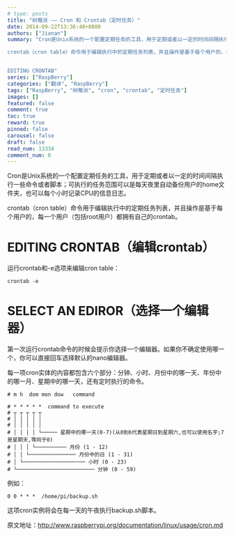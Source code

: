 ```yaml
---
# type: posts 
title: "树莓派 —— Cron 和 Crontab（定时任务）"
date: 2014-09-22T13:36:48+0800
authors: ["Jianan"]
summary: "Cron是Unix系统的一个配置定期任务的工具，用于定期或者以一定的时间间隔执行一些命令或者脚本；可执行的任务范围可以是每天夜里自动备份用户的home文件夹，也可以每个小时记录CPU的信息日志。

crontab（cron table）命令用于编辑执行中的定期任务列表，并且操作是基于每个用户的，每一个用户（包括root用户）都拥有自己的crontab。


EDITING CRONTAB"
series: ["RaspBerry"]
categories: ["翻译", "RaspBerry"]
tags: ["RaspBerry", "树莓派", "cron", "crontab", "定时任务"]
images: []
featured: false
comment: true
toc: true
reward: true
pinned: false
carousel: false
draft: false
read_num: 13334
comment_num: 0
---
```


  

Cron是Unix系统的一个配置定期任务的工具，用于定期或者以一定的时间间隔执行一些命令或者脚本；可执行的任务范围可以是每天夜里自动备份用户的home文件夹，也可以每个小时记录CPU的信息日志。

  
crontab（cron table）命令用于编辑执行中的定期任务列表，并且操作是基于每个用户的，每一个用户（包括root用户）都拥有自己的crontab。

  

# EDITING CRONTAB（编辑crontab）

  
运行crontab和-e选项来编辑cron table：

    
    
    crontab -e

  

# SELECT AN EDIROR（选择一个编辑器）

  
第一次运行crontab命令的时候会提示你选择一个编辑器。如果你不确定使用哪一个，你可以直接回车选择默认的nano编辑器。

  
每一项cron实体的内容都包含六个部分：分钟、小时、月份中的哪一天、年份中的哪一月、星期中的哪一天，还有定时执行的命令。

    
    
    # m h  dom mon dow   command
    
    # * * * * *  command to execute
    # ┬ ┬ ┬ ┬ ┬
    # │ │ │ │ │
    # │ │ │ │ │
    # │ │ │ │ └───── 星期中的哪一天(0-7)(从0到6代表星期日到星期六,也可以使用名字;7是星期天,等同于0)
    # │ │ │ └────────── 月份 (1 - 12)
    # │ │ └─────────────── 月份中的日 (1 - 31)
    # │ └──────────────────── 小时 (0 - 23)
    # └───────────────────────── 分钟 (0 - 59)

  

例如：

    
    
    0 0 * * *  /home/pi/backup.sh
    

这项cron实例将会在每一天的午夜执行backup.sh脚本。

  

  
原文地址：<http://www.raspberrypi.org/documentation/linux/usage/cron.md>

  

